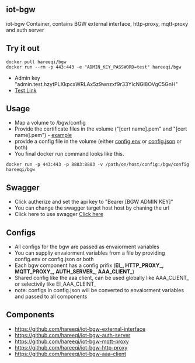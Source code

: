 ## iot-bgw
iot-bgw Container, contains BGW external interface, http-proxy, mqtt-proxy and auth server


## Try it out
```
docker pull hareeqi/bgw
docker run --rm -p 443:443 -e "ADMIN_KEY_PASSWORD=test" hareeqi/bgw
```
* Admin key "admin.test.hzytPLXkpcxWRLAx5z9wnzxf9r33YlcNGl8OVgC5GnH"
* [Test Link](https://bgw.hareeqi.com/bgw-auth/user?bgw_key=admin.test.hzytPLXkpcxWRLAx5z9wnzxf9r33YlcNGl8OVgC5GnH)


## Usage

* Map a volume to /bgw/config 
* Provide the certificate files in the volume ("[cert name].pem" and "[cert name].pem") - [example](https://github.com/hareeqi/iot-bgw/blob/master/config/)
* provide a config file  in the volume (either [config.env](https://github.com/hareeqi/iot-bgw/blob/master/config/config.env.example) or [config.json](https://github.com/hareeqi/iot-bgw/blob/master/config/config.json.example) or both)
* You final docker run command looks like this.
```
docker run -p 443:443 -p 8883:8883 -v /path/on/host/config:/bgw/config hareeqi/bgw
```


## Swagger 

* Click autherize and set the api key to "Bearer [BGW ADMIN KEY]"
* You can change the swagger target host host by chaning the url 
* Click here to use swagger [Click here](http://hareeqi.com/swagger/?host=https://bgw.hareeqi.com/bgw-auth&url=https://raw.githubusercontent.com/hareeqi/iot-bgw/master/swagger.json)

## Configs
* All configs for the bgw are passed as envaiorment variables 
* You can suppliy envaiorment variables from a file by providing config.env or config.json or both
* Each bgw component has a config prifix (**EI_, HTTP_PROXY_, MQTT_PROXY_, AUTH_SERVER_, AAA_CLIENT_**)
* Shared config like the aaa client, can be used globally like AAA_CLIENT_ or selectivily like EI_AAA_CLEINT_
* note: configs in config.json will be converted to envaiorment variables and passed to all components 

## Components
* https://github.com/hareeqi/iot-bgw-external-interface
* https://github.com/hareeqi/iot-bgw-auth-server
* https://github.com/hareeqi/iot-bgw-mqtt-proxy
* https://github.com/hareeqi/iot-bgw-http-proxy
* https://github.com/hareeqi/iot-bgw-aaa-client
